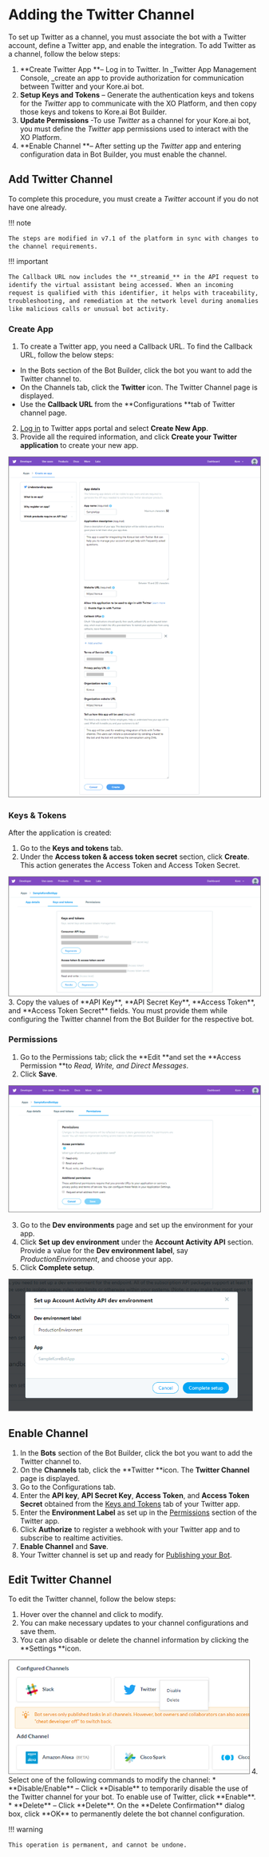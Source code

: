 # Adding the Twitter Channel

To set up Twitter as a channel, you must associate the bot with a Twitter account, define a Twitter app, and enable the integration. To add Twitter as a channel, follow the below steps:



1. **Create Twitter App **– Log in to Twitter. In _Twitter App Management Console, _create an app to provide authorization for communication between Twitter and your Kore.ai bot.
2. **Setup Keys and Tokens** – Generate the authentication keys and tokens for the _Twitter_ app to communicate with the XO Platform, and then copy those keys and tokens to Kore.ai Bot Builder.
3. **Update Permissions** -To use _Twitter_ as a channel for your Kore.ai bot, you must define the _Twitter_ app permissions used to interact with the XO Platform.
4. **Enable Channel **– After setting up the _Twitter_ app and entering configuration data in Bot Builder, you must enable the channel.


## Add Twitter Channel

To complete this procedure, you must create a _Twitter_ account if you do not have one already.

!!! note

    The steps are modified in v7.1 of the platform in sync with changes to the channel requirements.

!!! important

    The Callback URL now includes the **_streamid_** in the API request to identify the virtual assistant being accessed. When an incoming request is qualified with this identifier, it helps with traceability, troubleshooting, and remediation at the network level during anomalies like malicious calls or unusual bot activity.


### Create App


1. To create a Twitter app, you need a Callback URL. To find the Callback URL, follow the below steps:
 * In the Bots section of the Bot Builder, click the bot you want to add the Twitter channel to.
 * On the Channels tab, click the **Twitter** icon. The Twitter Channel page is displayed.
 * Use the **Callback URL** from the **Configurations **tab of Twitter channel page.
2. [Log in](https://apps.twitter.com/) to Twitter apps portal and select **Create New App**.
3. Provide all the required information, and click **Create your Twitter application** to create your new app.
<img src="../channels/images/Twitter.png" alt="Twitter channel" title="Twitter channel" style="border: 1px solid gray; zoom:70%;">




### Keys & Tokens

After the application is created:

1. Go to the **Keys and tokens** tab.
2. Under the **Access token & access token secret** section, click **Create**. This action generates the Access Token and Access Token Secret.
<img src="../channels/images/Twitter1.png" alt="Twitter access token" title="Twitter access token" style="border: 1px solid gray; zoom:70%;">
3. Copy the values of **API Key**, **API Secret Key**, **Access Token**, and **Access Token Secret** fields. You must provide them while configuring the Twitter channel  from the Bot Builder for the respective bot.


### Permissions


1. Go to the Permissions tab; click the **Edit **and set the **Access Permission **to _Read, Write, and Direct Messages_.
2. Click **Save**.
<img src="../channels/images/Twitter2.png" alt="Twitter access permission" title="Twitter access permission" style="border: 1px solid gray; zoom:70%;">

3. Go to the **Dev environments** page and set up the environment for your app.
4. Click **Set up dev environment** under the **Account Activity API** section. Provide a value for the **Dev environment label**, say _ProductionEnvironment_, and choose your app.
5. Click **Complete setup**.

<img src="../channels/images/Twitter3.png" alt="Twitter account activity" title="Twitter account activity" style="border: 1px solid gray; zoom:70%;">


## Enable Channel



1. In the **Bots** section of the Bot Builder, click the bot you want to add the Twitter channel to.
2. On the **Channels** tab, click the **Twitter **icon. The **Twitter Channel** page is displayed.
3. Go to the Configurations tab.
4. Enter the **API key**, **API Secret Key**, **Access Token**, and **Access Token Secret** obtained from the [Keys and Tokens](https://developer.kore.ai/docs/bots/channel-enablement/adding-the-twitter-channel/#Keys_Tokens) tab of your Twitter app.
5. Enter the **Environment Label** as set up in the [Permissions](https://developer.kore.ai/docs/bots/channel-enablement/adding-the-twitter-channel/#Permissions) section of the Twitter app.
6. Click **Authorize** to register a webhook with your Twitter app and to subscribe to realtime activities.
7. **Enable Channel** and **Save**.
8. Your Twitter channel is set up and ready for [Publishing your Bot](https://developer.kore.ai/docs/bots/publish/publishing-bot/).


## Edit Twitter Channel

To edit the Twitter channel, follow the below steps:


1. Hover over the channel and click to modify.
2. You can make necessary updates to your channel configurations and save them.
3. You can also disable or delete the channel information by clicking the **Settings **icon.
<img src="../channels/images/Twitter4.png" alt="Twitter settings" title="Twitter settings" style="border: 1px solid gray; zoom:70%;">
4. Select one of the following commands to modify the channel:
  * **Disable/Enable** – Click **Disable** to temporarily disable the use of the Twitter channel for your bot. To enable use of Twitter, click **Enable**.
  * **Delete** – Click **Delete**. On the **Delete Confirmation** dialog box, click **OK** to permanently delete the bot channel configuration.

!!! warning

    This operation is permanent, and cannot be undone.
